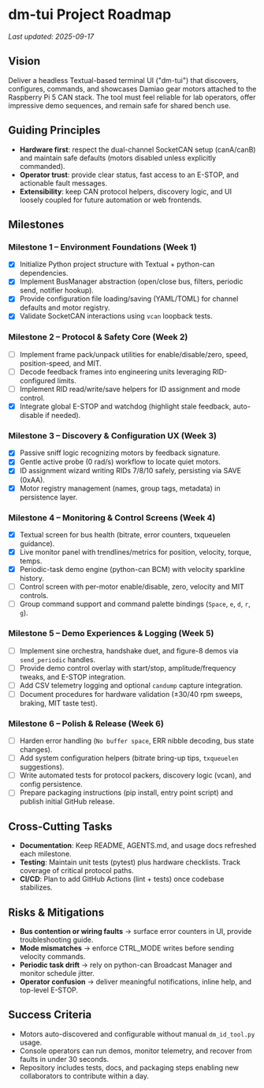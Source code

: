 # dm-tui Project Roadmap

_Last updated: 2025-09-17_

## Vision
Deliver a headless Textual-based terminal UI ("dm-tui") that discovers, configures, commands, and showcases Damiao gear motors attached to the Raspberry Pi 5 CAN stack. The tool must feel reliable for lab operators, offer impressive demo sequences, and remain safe for shared bench use.

## Guiding Principles
- **Hardware first**: respect the dual-channel SocketCAN setup (canA/canB) and maintain safe defaults (motors disabled unless explicitly commanded).
- **Operator trust**: provide clear status, fast access to an E-STOP, and actionable fault messages.
- **Extensibility**: keep CAN protocol helpers, discovery logic, and UI loosely coupled for future automation or web frontends.

## Milestones

### Milestone 1 – Environment Foundations (Week 1)
- [x] Initialize Python project structure with Textual + python-can dependencies.
- [x] Implement BusManager abstraction (open/close bus, filters, periodic send, notifier hookup).
- [x] Provide configuration file loading/saving (YAML/TOML) for channel defaults and motor registry.
- [x] Validate SocketCAN interactions using `vcan` loopback tests.

### Milestone 2 – Protocol & Safety Core (Week 2)
- [ ] Implement frame pack/unpack utilities for enable/disable/zero, speed, position-speed, and MIT.
- [ ] Decode feedback frames into engineering units leveraging RID-configured limits.
- [ ] Implement RID read/write/save helpers for ID assignment and mode control.
- [x] Integrate global E-STOP and watchdog (highlight stale feedback, auto-disable if needed).

### Milestone 3 – Discovery & Configuration UX (Week 3)
- [x] Passive sniff logic recognizing motors by feedback signature.
- [x] Gentle active probe (0 rad/s) workflow to locate quiet motors.
- [x] ID assignment wizard writing RIDs 7/8/10 safely, persisting via SAVE (0xAA).
- [x] Motor registry management (names, group tags, metadata) in persistence layer.

### Milestone 4 – Monitoring & Control Screens (Week 4)
- [x] Textual screen for bus health (bitrate, error counters, txqueuelen guidance).
- [x] Live monitor panel with trendlines/metrics for position, velocity, torque, temps.
- [x] Periodic-task demo engine (python-can BCM) with velocity sparkline history.
- [ ] Control screen with per-motor enable/disable, zero, velocity and MIT controls.
- [ ] Group command support and command palette bindings (`Space`, `e`, `d`, `r`, `g`).

### Milestone 5 – Demo Experiences & Logging (Week 5)
- [ ] Implement sine orchestra, handshake duet, and figure-8 demos via `send_periodic` handles.
- [ ] Provide demo control overlay with start/stop, amplitude/frequency tweaks, and E-STOP integration.
- [ ] Add CSV telemetry logging and optional `candump` capture integration.
- [ ] Document procedures for hardware validation (±30/40 rpm sweeps, braking, MIT taste test).

### Milestone 6 – Polish & Release (Week 6)
- [ ] Harden error handling (`No buffer space`, ERR nibble decoding, bus state changes).
- [ ] Add system configuration helpers (bitrate bring-up tips, `txqueuelen` suggestions).
- [ ] Write automated tests for protocol packers, discovery logic (vcan), and config persistence.
- [ ] Prepare packaging instructions (pip install, entry point script) and publish initial GitHub release.

## Cross-Cutting Tasks
- **Documentation**: Keep README, AGENTS.md, and usage docs refreshed each milestone.
- **Testing**: Maintain unit tests (pytest) plus hardware checklists. Track coverage of critical protocol paths.
- **CI/CD**: Plan to add GitHub Actions (lint + tests) once codebase stabilizes.

## Risks & Mitigations
- **Bus contention or wiring faults** → surface error counters in UI, provide troubleshooting guide.
- **Mode mismatches** → enforce CTRL_MODE writes before sending velocity commands.
- **Periodic task drift** → rely on python-can Broadcast Manager and monitor schedule jitter.
- **Operator confusion** → deliver meaningful notifications, inline help, and top-level E-STOP.

## Success Criteria
- Motors auto-discovered and configurable without manual `dm_id_tool.py` usage.
- Console operators can run demos, monitor telemetry, and recover from faults in under 30 seconds.
- Repository includes tests, docs, and packaging steps enabling new collaborators to contribute within a day.
